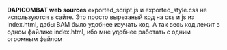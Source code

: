 **DAPICOMBAT web sources**
exported_script.js и exported_style.css не используются в сайте.
Это просто вырезаный код на css и js из index.html, дабы ВАМ было удобнее изучать код.
А так весь код лежит в одном файлике index.html, ибо мне удобнее работать с одним огромным файлом
